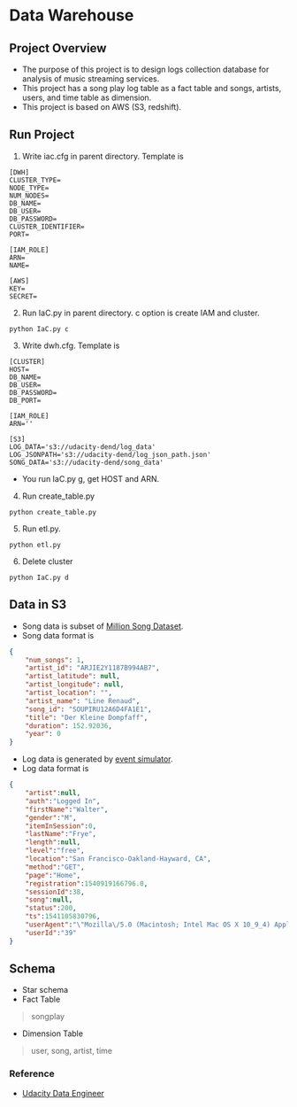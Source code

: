 # Data Warehouse
## Project Overview
- The purpose of this project is to design logs collection database for analysis of music streaming services.
- This project has a song play log table as a fact table and songs, artists, users, and time table as dimension.
- This project is based on AWS (S3, redshift).

## Run Project
1. Write iac.cfg in parent directory. Template is
```
[DWH]
CLUSTER_TYPE=
NODE_TYPE=
NUM_NODES=
DB_NAME=
DB_USER=
DB_PASSWORD=
CLUSTER_IDENTIFIER=
PORT=

[IAM_ROLE]
ARN=
NAME=

[AWS]
KEY=
SECRET=
```

2. Run IaC.py in parent directory.
c option is create IAM and cluster. 
```
python IaC.py c
```

3. Write dwh.cfg. Template is
```
[CLUSTER]
HOST=
DB_NAME=
DB_USER=
DB_PASSWORD=
DB_PORT=

[IAM_ROLE]
ARN=''

[S3]
LOG_DATA='s3://udacity-dend/log_data'
LOG_JSONPATH='s3://udacity-dend/log_json_path.json'
SONG_DATA='s3://udacity-dend/song_data'
```

- You run IaC.py g, get HOST and ARN.

4. Run create_table.py
```
python create_table.py
```

5. Run etl.py.
```
python etl.py
```

6. Delete cluster
```
python IaC.py d
```

## Data in S3
- Song data is subset of [Million Song Dataset](http://millionsongdataset.com/).
- Song data format is
```json
{
    "num_songs": 1, 
    "artist_id": "ARJIE2Y1187B994AB7", 
    "artist_latitude": null, 
    "artist_longitude": null, 
    "artist_location": "", 
    "artist_name": "Line Renaud", 
    "song_id": "SOUPIRU12A6D4FA1E1", 
    "title": "Der Kleine Dompfaff", 
    "duration": 152.92036, 
    "year": 0
}
```

- Log data is generated by [event simulator](https://github.com/Interana/eventsim).
- Log data format is
```json
{
    "artist":null,
    "auth":"Logged In",
    "firstName":"Walter",
    "gender":"M",
    "itemInSession":0,
    "lastName":"Frye",
    "length":null,
    "level":"free",
    "location":"San Francisco-Oakland-Hayward, CA",
    "method":"GET",
    "page":"Home",
    "registration":1540919166796.0,
    "sessionId":38,
    "song":null,
    "status":200,
    "ts":1541105830796,
    "userAgent":"\"Mozilla\/5.0 (Macintosh; Intel Mac OS X 10_9_4) AppleWebKit\/537.36 (KHTML, like Gecko) Chrome\/36.0.1985.143 Safari\/537.36\"",
    "userId":"39"
}
```

## Schema
- Star schema
- Fact Table
> songplay
- Dimension Table
> user, song, artist, time

### Reference
- [Udacity Data Engineer](https://www.udacity.com/course/data-engineer-nanodegree--nd027)
